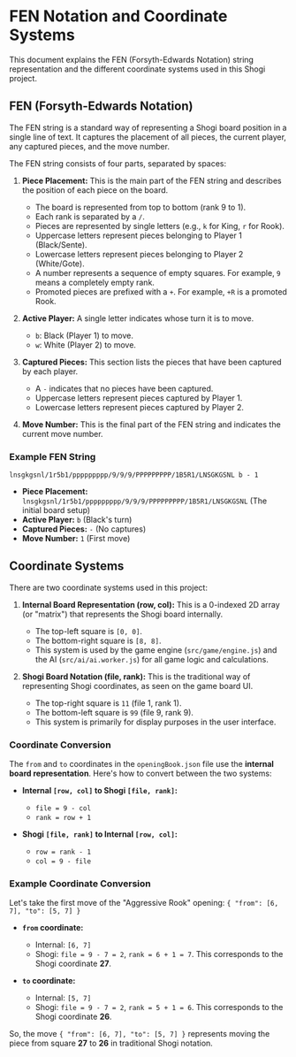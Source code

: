 
# FEN Notation and Coordinate Systems

This document explains the FEN (Forsyth-Edwards Notation) string representation and the different coordinate systems used in this Shogi project.

## FEN (Forsyth-Edwards Notation)

The FEN string is a standard way of representing a Shogi board position in a single line of text. It captures the placement of all pieces, the current player, any captured pieces, and the move number.

The FEN string consists of four parts, separated by spaces:

1.  **Piece Placement:** This is the main part of the FEN string and describes the position of each piece on the board.
    *   The board is represented from top to bottom (rank 9 to 1).
    *   Each rank is separated by a `/`.
    *   Pieces are represented by single letters (e.g., `k` for King, `r` for Rook).
    *   Uppercase letters represent pieces belonging to Player 1 (Black/Sente).
    *   Lowercase letters represent pieces belonging to Player 2 (White/Gote).
    *   A number represents a sequence of empty squares. For example, `9` means a completely empty rank.
    *   Promoted pieces are prefixed with a `+`. For example, `+R` is a promoted Rook.

2.  **Active Player:** A single letter indicates whose turn it is to move.
    *   `b`: Black (Player 1) to move.
    *   `w`: White (Player 2) to move.

3.  **Captured Pieces:** This section lists the pieces that have been captured by each player.
    *   A `-` indicates that no pieces have been captured.
    *   Uppercase letters represent pieces captured by Player 1.
    *   Lowercase letters represent pieces captured by Player 2.

4.  **Move Number:** This is the final part of the FEN string and indicates the current move number.

### Example FEN String

`lnsgkgsnl/1r5b1/ppppppppp/9/9/9/PPPPPPPPP/1B5R1/LNSGKGSNL b - 1`

*   **Piece Placement:** `lnsgkgsnl/1r5b1/ppppppppp/9/9/9/PPPPPPPPP/1B5R1/LNSGKGSNL` (The initial board setup)
*   **Active Player:** `b` (Black's turn)
*   **Captured Pieces:** `-` (No captures)
*   **Move Number:** `1` (First move)

## Coordinate Systems

There are two coordinate systems used in this project:

1.  **Internal Board Representation (row, col):** This is a 0-indexed 2D array (or "matrix") that represents the Shogi board internally.
    *   The top-left square is `[0, 0]`.
    *   The bottom-right square is `[8, 8]`.
    *   This system is used by the game engine (`src/game/engine.js`) and the AI (`src/ai/ai.worker.js`) for all game logic and calculations.

2.  **Shogi Board Notation (file, rank):** This is the traditional way of representing Shogi coordinates, as seen on the game board UI.
    *   The top-right square is `11` (file 1, rank 1).
    *   The bottom-left square is `99` (file 9, rank 9).
    *   This system is primarily for display purposes in the user interface.

### Coordinate Conversion

The `from` and `to` coordinates in the `openingBook.json` file use the **internal board representation**. Here's how to convert between the two systems:

*   **Internal `[row, col]` to Shogi `[file, rank]`:**
    *   `file = 9 - col`
    *   `rank = row + 1`

*   **Shogi `[file, rank]` to Internal `[row, col]`:**
    *   `row = rank - 1`
    *   `col = 9 - file`

### Example Coordinate Conversion

Let's take the first move of the "Aggressive Rook" opening: `{ "from": [6, 7], "to": [5, 7] }`

*   **`from` coordinate:**
    *   Internal: `[6, 7]`
    *   Shogi: `file = 9 - 7 = 2`, `rank = 6 + 1 = 7`. This corresponds to the Shogi coordinate **27**.

*   **`to` coordinate:**
    *   Internal: `[5, 7]`
    *   Shogi: `file = 9 - 7 = 2`, `rank = 5 + 1 = 6`. This corresponds to the Shogi coordinate **26**.

So, the move `{ "from": [6, 7], "to": [5, 7] }` represents moving the piece from square **27** to **26** in traditional Shogi notation.
